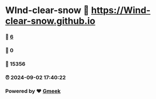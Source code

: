 # WInd-clear-snow :link: https://Wind-clear-snow.github.io 
### :page_facing_up: [6](https://Wind-clear-snow.github.io/tag.html) 
### :speech_balloon: 0 
### :hibiscus: 15356 
### :alarm_clock: 2024-09-02 17:40:22 
### Powered by :heart: [Gmeek](https://github.com/Meekdai/Gmeek)
